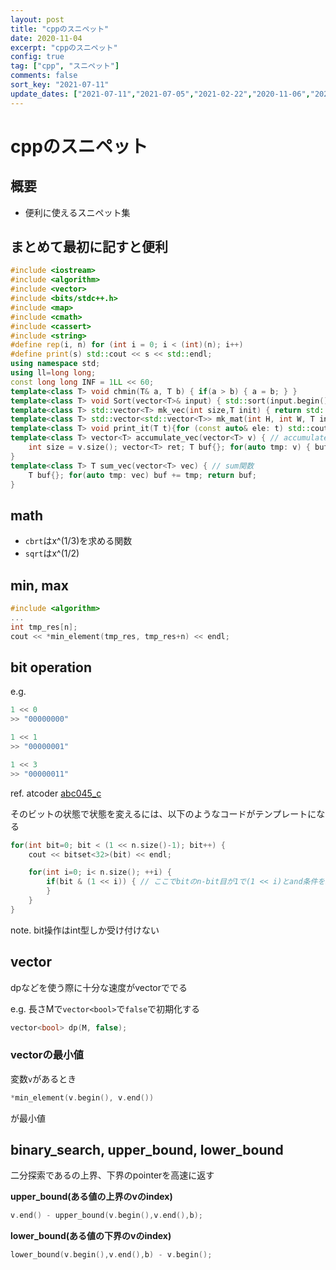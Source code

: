```yaml
---
layout: post
title: "cppのスニペット"
date: 2020-11-04
excerpt: "cppのスニペット"
config: true
tag: ["cpp", "スニペット"]
comments: false
sort_key: "2021-07-11"
update_dates: ["2021-07-11","2021-07-05","2021-02-22","2020-11-06","2020-11-06","2020-11-06"]
---
```


# cppのスニペット

## 概要
 - 便利に使えるスニペット集

## まとめて最初に記すと便利

```cpp
#include <iostream>
#include <algorithm>
#include <vector>
#include <bits/stdc++.h>
#include <map>
#include <cmath>
#include <cassert>
#include <string>
#define rep(i, n) for (int i = 0; i < (int)(n); i++)
#define print(s) std::cout << s << std::endl;
using namespace std;
using ll=long long;
const long long INF = 1LL << 60;
template<class T> void chmin(T& a, T b) { if(a > b) { a = b; } }
template<class T> void Sort(vector<T>& input) { std::sort(input.begin(), input.end()); }
template<class T> std::vector<T> mk_vec(int size,T init) { return std::vector<T>(size, init); }
template<class T> std::vector<std::vector<T>> mk_mat(int H, int W, T init) { return std::vector<std::vector<T>>(H, std::vector<T>(W, init)); }
template<class T> void print_it(T t){for (const auto& ele: t) std::cout << ele << "; "; std::cout << std::endl; }
template<class T> vector<T> accumulate_vec(vector<T> v) { // accumulate関数
    int size = v.size(); vector<T> ret; T buf{}; for(auto tmp: v) { buf += tmp; ret.push_back(buf); }; return ret;
}
template<class T> T sum_vec(vector<T> vec) { // sum関数
    T buf{}; for(auto tmp: vec) buf += tmp; return buf;
}
```

## math
 - `cbrt`はx^(1/3)を求める関数
 - `sqrt`はx^(1/2)

## min, max

```cpp
#include <algorithm>
...
int tmp_res[n];
cout << *min_element(tmp_res, tmp_res+n) << endl;
```

## bit operation

e.g. 
```cpp
1 << 0
>> "00000000"

1 << 1
>> "00000001"

1 << 3
>> "00000011"
```

ref. atcoder [abc045_c](https://atcoder.jp/contests/abc045/tasks/arc061_a)

そのビットの状態で状態を変えるには、以下のようなコードがテンプレートになる

```cpp
for(int bit=0; bit < (1 << n.size()-1); bit++) {
	cout << bitset<32>(bit) << endl;

	for(int i=0; i< n.size(); ++i) {
		if(bit & (1 << i)) { // ここでbitのn-bit目が1で(1 << i)とand条件を取ることでわかる
		}
	}
}
```

note. bit操作はint型しか受け付けない

## vector
dpなどを使う際に十分な速度がvectorででる 

e.g. 長さMで`vector<bool>`で`false`で初期化する

```cpp
vector<bool> dp(M, false);
```

### vectorの最小値
変数`v`があるとき
```cpp
*min_element(v.begin(), v.end())
```
が最小値

## binary_search, upper_bound, lower_bound
二分探索であるの上界、下界のpointerを高速に返す  

**upper_bound(ある値の上界のvのindex)**  
```cpp
v.end() - upper_bound(v.begin(),v.end(),b);
```

**lower_bound(ある値の下界のvのindex)**  
```cpp
lower_bound(v.begin(),v.end(),b) - v.begin();
```
